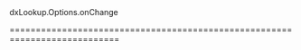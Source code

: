 <!--id-->dxLookup.Options.onChange<!--/id-->
<!--merge--><!--/merge-->
<!--hidden--><!--/hidden-->
===========================================================================
